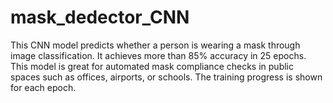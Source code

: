 # mask_dedector_CNN
This CNN model predicts whether a person is wearing a mask through image classification. It achieves more than 85% accuracy in 25 epochs. This model is great for automated mask compliance checks in public spaces such as offices, airports, or schools. The training progress is shown for each epoch.
